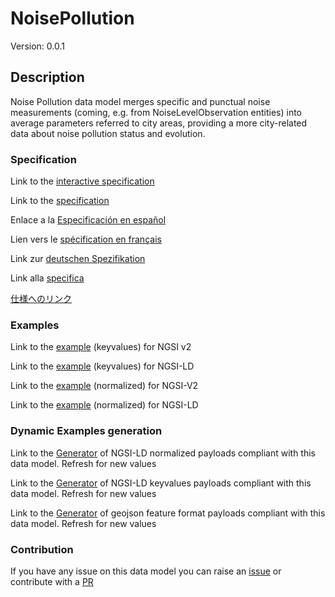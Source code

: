 # NoisePollution
Version: 0.0.1

## Description 

Noise Pollution data model merges specific and punctual noise measurements (coming, e.g. from NoiseLevelObservation entities) into average parameters referred to city areas, providing a more city-related data about noise pollution status and evolution.
### Specification

Link to the [interactive specification](https://swagger.lab.fiware.org/?url=https://smart-data-models.github.io/dataModel.Environment/NoisePollution/swagger.yaml)

Link to the [specification](https://github.com/smart-data-models/dataModel.Environment/blob/master/NoisePollution/doc/spec.md)

Enlace a la [Especificación en español](https://github.com/smart-data-models/dataModel.Environment/blob/master/NoisePollution/doc/spec_ES.md)

Lien vers le [spécification en français](https://github.com/smart-data-models/dataModel.Environment/blob/master/NoisePollution/doc/spec_FR.md)

Link zur [deutschen Spezifikation](https://github.com/smart-data-models/dataModel.Environment/blob/master/NoisePollution/doc/spec_DE.md)

Link alla [specifica](https://github.com/smart-data-models/dataModel.Environment/blob/master/NoisePollution/doc/spec_IT.md)

[仕様へのリンク](https://github.com/smart-data-models/dataModel.Environment/blob/master/NoisePollution/doc/spec_JA.md)
### Examples

Link to the [example](https://smart-data-models.github.io/dataModel.Environment/NoisePollution/examples/example.json) (keyvalues) for NGSI v2

Link to the [example](https://smart-data-models.github.io/dataModel.Environment/NoisePollution/examples/example.jsonld) (keyvalues) for NGSI-LD

Link to the [example](https://smart-data-models.github.io/dataModel.Environment/NoisePollution/examples/example-normalized.json) (normalized) for NGSI-V2

Link to the [example](https://smart-data-models.github.io/dataModel.Environment/NoisePollution/examples/example-normalized.jsonld) (normalized) for NGSI-LD
### Dynamic Examples generation

Link to the [Generator](https://smartdatamodels.org/extra/ngsi-ld_generator.php?schemaUrl=https://raw.githubusercontent.com/smart-data-models/dataModel.Environment/master/NoisePollution/schema.json&email=info@smartdatamodels.org) of NGSI-LD normalized payloads compliant with this data model. Refresh for new values

Link to the [Generator](https://smartdatamodels.org/extra/ngsi-ld_generator_keyvalues.php?schemaUrl=https://raw.githubusercontent.com/smart-data-models/dataModel.Environment/master/NoisePollution/schema.json&email=info@smartdatamodels.org) of NGSI-LD keyvalues payloads compliant with this data model. Refresh for new values

Link to the [Generator](https://smartdatamodels.org/extra/geojson_features_generator.php?schemaUrl=https://raw.githubusercontent.com/smart-data-models/dataModel.Environment/master/NoisePollution/schema.json&email=info@smartdatamodels.org) of geojson feature format payloads compliant with this data model. Refresh for new values
### Contribution

 If you have any issue on this data model you can raise an [issue](https://github.com/smart-data-models/dataModel.Environment/issues)  or contribute with a [PR](https://github.com/smart-data-models/dataModel.Environment/pulls)